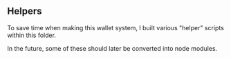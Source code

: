 ## Helpers
To save time when making this wallet system, I built various "helper" scripts within this folder.

In the future, some of these should later be converted into node modules.
